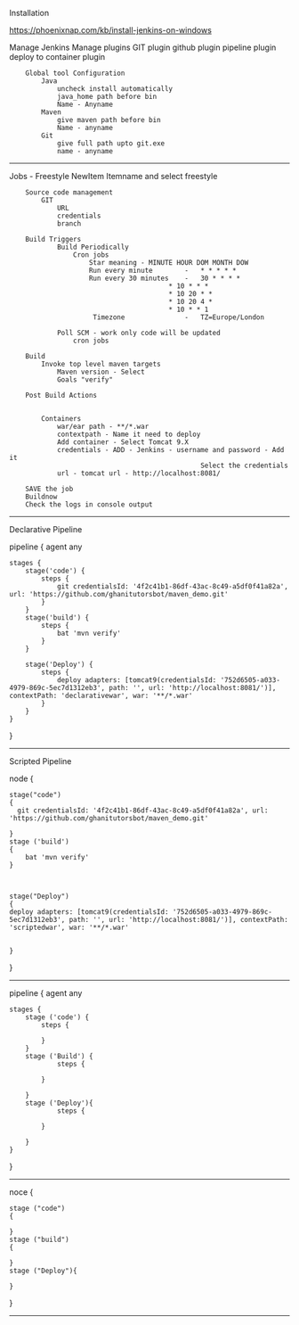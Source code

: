 

Installation

https://phoenixnap.com/kb/install-jenkins-on-windows

Manage Jenkins
        Manage plugins
            GIT plugin
            github plugin
            pipeline plugin
            deploy to container plugin

        Global tool Configuration
            Java
                uncheck install automatically
                java_home path before bin
                Name - Anyname
            Maven
                give maven path before bin
                Name - anyname
            Git
                give full path upto git.exe
                name - anyname
------------------------------------------------------------------------------------------
Jobs - Freestyle
    NewItem
        Itemname and select freestyle

        Source code management
            GIT 
                URL
                credentials
                branch

        Build Triggers
                Build Periodically
                    Cron jobs
                        Star meaning - MINUTE HOUR DOM MONTH DOW
                        Run every minute        -   * * * * *
                        Run every 30 minutes    -   30 * * * *
                                            * 10 * * *
                                            * 10 20 * *
                                            * 10 20 4 *
                                            * 10 * * 1
                         Timezone               -   TZ=Europe/London
                
                Poll SCM - work only code will be updated
                    cron jobs
                        
        Build
            Invoke top level maven targets
                Maven version - Select
                Goals "verify"

        Post Build Actions


            Containers
                war/ear path - **/*.war
                contextpath - Name it need to deploy
                Add container - Select Tomcat 9.X
                credentials - ADD - Jenkins - username and password - Add it
                                                    Select the credentials
                url - tomcat url - http://localhost:8081/

        SAVE the job
        Buildnow
        Check the logs in console output

-------------------------------------------------------------------------------------------

Declarative Pipeline

pipeline {
    agent any

    stages {
        stage('code') {
            steps {
                git credentialsId: '4f2c41b1-86df-43ac-8c49-a5df0f41a82a', url: 'https://github.com/ghanitutorsbot/maven_demo.git'
            }
        }
        stage('build') {
            steps {
                bat 'mvn verify'
            }
        }

        stage('Deploy') {
            steps {
                deploy adapters: [tomcat9(credentialsId: '752d6505-a033-4979-869c-5ec7d1312eb3', path: '', url: 'http://localhost:8081/')], contextPath: 'declarativewar', war: '**/*.war'
            }
        }
    }
}

-------------------------------------------------------------------------------------------

Scripted Pipeline

node {
    
    stage("code")
    {
      git credentialsId: '4f2c41b1-86df-43ac-8c49-a5df0f41a82a', url: 'https://github.com/ghanitutorsbot/maven_demo.git'  
      
    }
    stage ('build')
    {
        bat 'mvn verify'
    }
    

    
    stage("Deploy")
    {
    deploy adapters: [tomcat9(credentialsId: '752d6505-a033-4979-869c-5ec7d1312eb3', path: '', url: 'http://localhost:8081/')], contextPath: 'scriptedwar', war: '**/*.war'

        
    }

}

-------------------------------------------------------------------------------------------



pipeline {
    agent any
    
    stages {
        stage ('code') {
            steps {
                
            }
        }
        stage ('Build') {
                steps {
                
            }
            
        }
        stage ('Deploy'){
                steps {
                
            }
            
        }
    }

  
}

---------------------------------------------------------------------------------------
noce {

    stage ("code")
    {

    }
    stage ("build")
    {

    }
    stage ("Deploy"){

    }
}

---------------------------------------------------------------------------------------